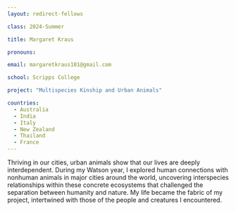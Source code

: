 ```yaml
---
layout: redirect-fellows

class: 2024-Summer

title: Margaret Kraus

pronouns: 

email: margaretkraus101@gmail.com

school: Scripps College

project: "Multispecies Kinship and Urban Animals"

countries:
  - Australia
  - India
  - Italy
  - New Zealand
  - Thailand
  - France
---
```


Thriving in our cities, urban animals show that our lives are deeply interdependent. During my Watson year, I explored human connections with nonhuman animals in major cities around the world, uncovering interspecies relationships within these concrete ecosystems that challenged the separation between humanity and nature. My life became the fabric of my project, intertwined with those of the people and creatures I encountered.